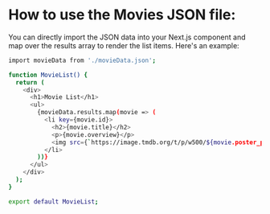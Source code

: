 # How to use the Movies JSON file:

You can directly import the JSON data into your Next.js component and map over the results array to render the list items. Here's an example:

```bash
import movieData from './movieData.json';

function MovieList() {
  return (
    <div>
      <h1>Movie List</h1>
      <ul>
        {movieData.results.map(movie => (
          <li key={movie.id}>
            <h2>{movie.title}</h2>
            <p>{movie.overview}</p>
            <img src={`https://image.tmdb.org/t/p/w500/${movie.poster_path}`} alt={movie.title} />
          </li>
        ))}
      </ul>
    </div>
  );
}

export default MovieList;
```

